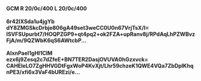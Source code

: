 #### GCM R 20/0c/400 L 20/0c/400
**6r42IXSda1u4jgYb**<br/>**dY8ZMGSkcDrbje806gA49set3weCC0U0n67VrjTsX/I=**<br/>**ISVFSUpurbt7/HOQPZGP9+qt4pq2+ok2FZA+upRanv8j/RPdAqLhPZWBvzFjA/m/9QZWbK6qS6AWtcbP...**<br/><br/>
**AIxnPaeI1gHl1ClM**<br/>**ezx6j9Zesq2c7dZfeE+BN7TER2DasjOVUVA0hGzxvck=**<br/>**CAHEIeLO7ZgHHVGDtFgxWoP4KvXjt/Lhr59chzeK1QWE4VQa7ZbDplKhqnPE3/xfi6x3VaF4bUREzi/e...**